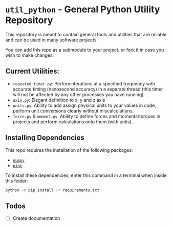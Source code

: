 # `util_python` - General Python Utility Repository

This repository is meant to contain general tools and utilities that are reliable and can be used in many software projects.

You can add this repo as a submodule to your project, or fork it in case you wish to make changes.

## Current Utilities:
- `repeated_timer.py`: Perform iterations at a specified frequency with accurate timing (nanosecond accuracy) in a separate thread (this timer will not be affected by any other processes you have running)
- `axis.py`: Elegant definition to x, y and z axis
- `units.py`: Ability to add assign physical units to your values in code, perform unit conversions clearly without miscalculations.
- `force.py` & `moment.py`: Ability to define forces and moments/torques in projects and perform calculations onto them (with units).

## Installing Dependencies
This repo requires the installation of the following packages:
- [`numpy`](https://pypi.org/project/numpy/)
- [`pint`](https://pypi.org/project/Pint/)

To install these dependencies, enter this command in a terminal when inside this folder:
``` bash
python -m pip install -r requirements.txt
```

## Todos
- [ ] Create documentation
